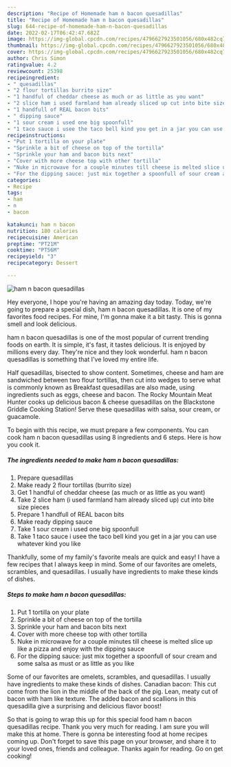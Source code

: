 ```yaml
---
description: "Recipe of Homemade ham n bacon quesadillas"
title: "Recipe of Homemade ham n bacon quesadillas"
slug: 644-recipe-of-homemade-ham-n-bacon-quesadillas
date: 2022-02-17T06:42:47.682Z
image: https://img-global.cpcdn.com/recipes/4796627923501056/680x482cq70/ham-n-bacon-quesadillas-recipe-main-photo.jpg
thumbnail: https://img-global.cpcdn.com/recipes/4796627923501056/680x482cq70/ham-n-bacon-quesadillas-recipe-main-photo.jpg
cover: https://img-global.cpcdn.com/recipes/4796627923501056/680x482cq70/ham-n-bacon-quesadillas-recipe-main-photo.jpg
author: Chris Simon
ratingvalue: 4.2
reviewcount: 25398
recipeingredient:
- " quesadillas"
- "2 flour tortillas burrito size"
- "1 handful of cheddar cheese as much or as little as you want"
- "2 slice ham i used farmland ham already sliced up cut into bite size pieces"
- "1 handfull of REAL bacon bits"
- " dipping sauce"
- "1 sour cream i used one big spoonfull"
- "1 taco sauce i usee the taco bell kind you get in a jar you can use whatever kind you like"
recipeinstructions:
- "Put 1 tortilla on your plate"
- "Sprinkle a bit of cheese on top of the tortilla"
- "Sprinkle your ham and bacon bits next"
- "Cover with more cheese top with other tortilla"
- "Nuke in microwave for a couple minutes till cheese is melted slice up like a pizza and enjoy with the dipping sauce"
- "For the dipping sauce: just mix together a spoonfull of sour cream and some salsa as must or as little as you like"
categories:
- Recipe
tags:
- ham
- n
- bacon

katakunci: ham n bacon 
nutrition: 180 calories
recipecuisine: American
preptime: "PT21M"
cooktime: "PT56M"
recipeyield: "3"
recipecategory: Dessert

---
```



![ham n bacon quesadillas](https://img-global.cpcdn.com/recipes/4796627923501056/680x482cq70/ham-n-bacon-quesadillas-recipe-main-photo.jpg)

Hey everyone, I hope you're having an amazing day today. Today, we're going to prepare a special dish, ham n bacon quesadillas. It is one of my favorites food recipes. For mine, I'm gonna make it a bit tasty. This is gonna smell and look delicious.

ham n bacon quesadillas is one of the most popular of current trending foods on earth. It is simple, it's fast, it tastes delicious. It is enjoyed by millions every day. They're nice and they look wonderful. ham n bacon quesadillas is something that I've loved my entire life.

Half quesadillas, bisected to show content. Sometimes, cheese and ham are sandwiched between two flour tortillas, then cut into wedges to serve what is commonly known as Breakfast quesadillas are also made, using ingredients such as eggs, cheese and bacon. The Rocky Mountain Meat Hunter cooks up delicious bacon &amp; cheese quesadillas on the Blackstone Griddle Cooking Station! Serve these quesadillas with salsa, sour cream, or guacamole.


To begin with this recipe, we must prepare a few components. You can cook ham n bacon quesadillas using 8 ingredients and 6 steps. Here is how you cook it.

<!--inarticleads1-->

##### The ingredients needed to make ham n bacon quesadillas:

1. Prepare  quesadillas
1. Make ready 2 flour tortillas (burrito size)
1. Get 1 handful of cheddar cheese (as much or as little as you want)
1. Take 2 slice ham (i used farmland ham already sliced up) cut into bite size pieces
1. Prepare 1 handfull of REAL bacon bits
1. Make ready  dipping sauce
1. Take 1 sour cream i used one big spoonfull
1. Take 1 taco sauce i usee the taco bell kind you get in a jar you can use whatever kind you like


Thankfully, some of my family&#39;s favorite meals are quick and easy! I have a few recipes that I always keep in mind. Some of our favorites are omelets, scrambles, and quesadillas. I usually have ingredients to make these kinds of dishes. 

<!--inarticleads2-->

##### Steps to make ham n bacon quesadillas:

1. Put 1 tortilla on your plate
1. Sprinkle a bit of cheese on top of the tortilla
1. Sprinkle your ham and bacon bits next
1. Cover with more cheese top with other tortilla
1. Nuke in microwave for a couple minutes till cheese is melted slice up like a pizza and enjoy with the dipping sauce
1. For the dipping sauce: just mix together a spoonfull of sour cream and some salsa as must or as little as you like


Some of our favorites are omelets, scrambles, and quesadillas. I usually have ingredients to make these kinds of dishes. Canadian bacon: This cut come from the lion in the middle of the back of the pig. Lean, meaty cut of bacon with ham like texture. The added bacon and scallions in this quesadilla give a surprising and delicious flavor boost! 

So that is going to wrap this up for this special food ham n bacon quesadillas recipe. Thank you very much for reading. I am sure you will make this at home. There is gonna be interesting food at home recipes coming up. Don't forget to save this page on your browser, and share it to your loved ones, friends and colleague. Thanks again for reading. Go on get cooking!
